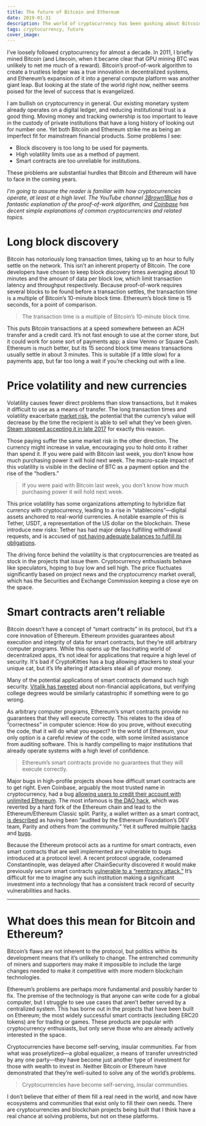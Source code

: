 ```yaml
---
title: The future of Bitcoin and Ethereum
date: 2019-01-31
description: The world of cryptocurrency has been gushing about Bitcoin and Ethereum for the past year or two, but what might the future hold for them?
tags: cryptocurrency, future
cover_image:
---
```


I’ve loosely followed cryptocurrency for almost a decade. In 2011, I
briefly mined Bitcoin (and Litecoin, when it became clear that GPU
mining BTC was unlikely to net me much of a reward). Bitcoin’s
proof-of-work algorithm to create a trustless ledger was a true
innovation in decentralized systems, and Ethereum’s expansion of it into
a general compute platform was another giant leap. But looking at the
state of the world right now, neither seems poised for the level of
success that is evangelized.

I am bullish on cryptocurrency in general. Our existing monetary system
already operates on a digital ledger, and reducing institutional trust
is a good thing. Moving money and tracking ownership is too important to
leave in the custody of private institutions that have a long history of
looking out for number one. Yet both Bitcoin and Ethereum strike me as
being an imperfect fit for mainstream financial products. Some problems
I see:

- Block discovery is too long to be used for payments.
- High volatility limits use as a method of payment.
- Smart contracts are too unreliable for institutions.

These problems are substantial hurdles that Bitcoin and Ethereum will
have to face in the coming years.

_I'm going to assume the reader is familiar with how cryptocurrencies
operate, at least at a high level. The YouTube channel
[3Brown1Blue](https://www.youtube.com/watch?v=bBC-nXj3Ng4) has a
fantastic explanation of the proof-of-work algorithm, and
[Coinbase](https://support.coinbase.com/customer/en/portal/topics/1070101-digital-currency/articles)
has decent simple explanations of common cryptocurrencies and related
topics._

# Long block discovery

Bitcoin has notoriously long transaction times, taking up to an hour to
fully settle on the network. This isn’t an inherent property of Bitcoin.
The core developers have chosen to keep block discovery times averaging
about 10 minutes and the amount of data per block low, which limit
transaction latency and throughput respectively. Because proof-of-work
requires several blocks to be found before a transaction settles, the
transaction time is a multiple of Bitcoin’s 10-minute block time.
Ethereum’s block time is 15 seconds, for a point of comparison.

> The transaction time is a multiple of Bitcoin’s 10-minute block time.

This puts Bitcoin transactions at a speed somewhere between an ACH
transfer and a credit card. It’s not fast enough to use at the corner
store, but it could work for some sort of payments app; a slow Venmo or
Square Cash. Ethereum is much better, but its 15 second block time means
transactions usually settle in about 3 minutes. This is suitable (if a
little slow) for a payments app, but far too long a wait if you’re
checking out with a line.

# Price volatility and new currencies

Volatility causes fewer direct problems than slow transactions, but it
makes it difficult to use as a means of transfer. The long transaction
times and volatility exacerbate
[market risk](https://www.investopedia.com/terms/m/marketrisk.asp), the
potential that the currency’s value will decrease by the time the
recipient is able to sell what they’ve been given.
[Steam stopped accepting it in late 2017](https://steamcommunity.com/games/593110/announcements/detail/1464096684955433613)
for exactly this reason.

Those paying suffer the same market risk in the other direction. The
currency might increase in value, encouraging you to hold onto it rather
than spend it. If you were paid with Bitcoin last week, you don’t know
how much purchasing power it will hold next week. The macro-scale impact
of this volatility is visible in the decline of BTC as a payment option
and the rise of the “hodlers.”

> If you were paid with Bitcoin last week, you don’t know how much
> purchasing power it will hold next week.

This price volatility has some organizations attempting to hybridize
fiat currency with cryptocurrency, leading to a rise in
“stablecoins”—digital assets anchored to real-world currencies. A
notable example of this is Tether, USDT, a representation of the US
dollar on the blockchain. These introduce new risks: Tether has had
major delays fulfilling withdrawal requests, and is accused of
[not having adequate balances to fulfill its obligations](https://medium.com/@bitfinexed/bitfinex-and-tether-is-unauditable-why-they-will-never-do-a-real-audit-3324e002b185).

The driving force behind the volatility is that cryptocurrencies are
treated as stock in the projects that issue them. Cryptocurrency
enthusiasts behave like speculators, hoping to buy low and sell high.
The price fluctuates significantly based on project news and the
cryptocurrency market overall, which has the Securities and Exchange
Commission keeping a close eye on the space.

# Smart contracts aren’t reliable

Bitcoin doesn’t have a concept of “smart contracts” in its protocol, but
it’s a core innovation of Ethereum. Ethereum provides guarantees about
execution and integrity of data for smart contracts, but they’re still
arbitrary computer programs. While this opens up the fascinating world
of decentralized apps, it’s not ideal for applications that require a
high level of security. It's bad if CryptoKitties has a bug allowing
attackers to steal your unique cat, but it’s life altering if attackers
steal all of your money.

Many of the potential applications of smart contracts demand such high
security.
[Vitalik has tweeted](https://twitter.com/vitalikbuterin/status/1072158957999771648?lang=en)
about non-financial applications, but verifying college degrees would be
similarly catastrophic if something were to go wrong.

As arbitrary computer programs, Ethereum’s smart contracts provide no
guarantees that they will execute correctly. This relates to the idea of
“correctness” in computer science: How do you prove, without executing
the code, that it will do what you expect? In the world of Ethereum,
your only option is a careful review of the code, with some limited
assistance from auditing software. This is hardly compelling to major
institutions that already operate systems with a high level of
confidence.

> Ethereum’s smart contracts provide no guarantees that they will
> execute correctly.

Major bugs in high-profile projects shows how difficult smart contracts
are to get right. Even Coinbase, arguably the most trusted name in
cryptocurrency, had a bug
[allowing users to credit their account with unlimited Ethereum](https://thenextweb.com/hardfork/2018/03/21/coinbase-smart-contract-bug-allowed-crediting/).
The most infamous is
[the DAO hack](https://medium.com/swlh/the-story-of-the-dao-its-history-and-consequences-71e6a8a551ee),
which was reverted by a hard fork of the Ethereum chain and lead to the
Ethereum/Ethereum Classic split. Parity, a wallet written as a smart
contract,
[is described](https://www.parity.io/the-multi-sig-hack-a-postmortem/#wasthewalletnotaudited)
as having been “audited by the Ethereum Foundation’s DEV team, Parity
and others from the community.” Yet it suffered multiple
[hacks](https://blog.zeppelin.solutions/on-the-parity-wallet-multisig-hack-405a8c12e8f7)
and [bugs](https://github.com/paritytech/parity-ethereum/issues/6995).

Because the Ethereum protocol acts as a runtime for smart contracts,
even smart contracts that are well implemented are vulnerable to bugs
introduced at a protocol level. A recent protocol upgrade, codenamed
Constantinople, was delayed after ChainSecurity discovered it would make
previously secure smart contracts
[vulnerable to a “reentrancy attack.”](https://blog.ethereum.org/2019/01/15/security-alert-ethereum-constantinople-postponement/)
It’s difficult for me to imagine any such institution making a
significant investment into a technology that has a consistent track
record of security vulnerabilities and hacks.

---

# What does this mean for Bitcoin and Ethereum?

Bitcoin’s flaws are not inherent to the protocol, but politics within
its development means that it’s unlikely to change. The entrenched
community of miners and supporters may make it impossible to include the
large changes needed to make it competitive with more modern blockchain
technologies.

Ethereum’s problems are perhaps more fundamental and possibly harder to
fix. The premise of the technology is that anyone can write code for a
global computer, but I struggle to see use cases that aren’t better
served by a centralized system. This has borne out in the projects that
have been built on Ethereum; the most widely successful smart contracts
(excluding ERC20 tokens) are for trading or games. These products are
popular with cryptocurrency enthusiasts, but only serve those who are
already actively interested in the space.

Cryptocurrencies have become self-serving, insular communities. Far from
what was proselytized—a global equalizer, a means of transfer
unrestricted by any one party—they have become just another type of
investment for those with wealth to invest in. Neither Bitcoin or
Ethereum have demonstrated that they’re well-suited to solve any of the
world’s problems.

> Cryptocurrencies have become self-serving, insular communities.

I don’t believe that either of them fill a real need in the world, and
now have ecosystems and communities that exist only to fill their own
needs. There are cryptocurrencies and blockchain projects being built
that I think have a real chance at solving problems, but not on these
platforms.
